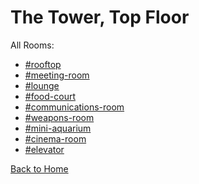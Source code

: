 # The Tower, Top Floor

All Rooms:
* [#rooftop](https://sonic4999.github.io/PD-Season-1-Archive/TopFloor/Danganronpa_%20Prospective%20Despair%20-%20The%20Tower%2C%20Top%20Floor%20(KG)%20-%20rooftop%20%5B787514461215916042%5D.html)
* [#meeting-room](https://sonic4999.github.io/PD-Season-1-Archive/TopFloor/Danganronpa_%20Prospective%20Despair%20-%20The%20Tower%2C%20Top%20Floor%20(KG)%20-%20meeting-room%20%5B786636121102090320%5D.html)
* [#lounge](https://sonic4999.github.io/PD-Season-1-Archive/TopFloor/Danganronpa_%20Prospective%20Despair%20-%20The%20Tower%2C%20Top%20Floor%20(KG)%20-%20lounge%20%5B787519924531626024%5D.html)
* [#food-court](https://sonic4999.github.io/PD-Season-1-Archive/TopFloor/Danganronpa_%20Prospective%20Despair%20-%20The%20Tower%2C%20Top%20Floor%20(KG)%20-%20food-court%20%5B786715911125073980%5D.html)
* [#communications-room](https://sonic4999.github.io/PD-Season-1-Archive/TopFloor/Danganronpa_%20Prospective%20Despair%20-%20The%20Tower%2C%20Top%20Floor%20(KG)%20-%20communications-room%20%5B786616687550136370%5D.html)
* [#weapons-room](https://sonic4999.github.io/PD-Season-1-Archive/TopFloor/Danganronpa_%20Prospective%20Despair%20-%20The%20Tower%2C%20Top%20Floor%20(KG)%20-%20weapons-room%20%5B787519784744517632%5D.html)
* [#mini-aquarium](https://sonic4999.github.io/PD-Season-1-Archive/TopFloor/Danganronpa_%20Prospective%20Despair%20-%20The%20Tower%2C%20Top%20Floor%20(KG)%20-%20mini-aquarium%20%5B787522642815090749%5D.html)
* [#cinema-room](https://sonic4999.github.io/PD-Season-1-Archive/TopFloor/Danganronpa_%20Prospective%20Despair%20-%20The%20Tower%2C%20Top%20Floor%20(KG)%20-%20cinema-room%20%5B787517878063857664%5D.html)
* [#elevator](https://sonic4999.github.io/PD-Season-1-Archive/TopFloor/Danganronpa_%20Prospective%20Despair%20-%20The%20Tower%2C%20Top%20Floor%20(KG)%20-%20elevator%20%5B787513690710605895%5D.html)

[Back to Home](https://sonic4999.github.io/PD-Season-1-Archive/)